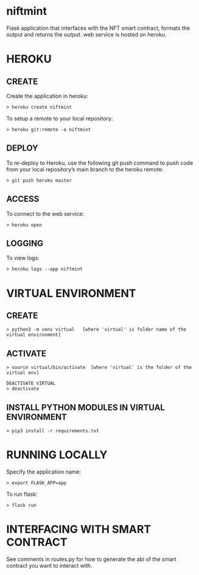 # niftmint
Flask application that interfaces with the NFT smart contract, formats the output and returns the output. web service is hosted on heroku.

# HEROKU
## CREATE
Create the application in heroku:

    > heroku create niftmint

To setup a remote to your local repository:

    > heroku git:remote -a niftmint

## DEPLOY
To re-deploy to Heroku, use the following git push command to push code from your local repository’s main branch to the heroku remote:

    > git push heroku master

## ACCESS
To connect to the web service:

    > heroku open

## LOGGING
To view logs:

    > heroku logs --app niftmint

# VIRTUAL ENVIRONMENT
## CREATE 
    > python3 -m venv virtual   [where 'virtual' is folder name of the virtual environment]

## ACTIVATE 
	> source virtual/bin/activate  [where 'virtual' is the folder of the virtual env]

	DEACTIVATE VIRTUAL 
	> deactivate

## INSTALL PYTHON MODULES IN VIRTUAL ENVIRONMENT
    > pip3 install -r requirements.txt

# RUNNING LOCALLY
Specify the application name:

    > export FLASK_APP=app

To run flask:

    > flask run

# INTERFACING WITH SMART CONTRACT
See comments in routes.py for how to generate the abi of the smart contract you want to interact with.
